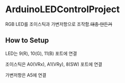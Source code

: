 # ArduinoLEDControlProject
RGB LED를 조이스틱과 가변저항으로 조작함.~~대충 만든거~~

## How to Setup
LED는 9(R), 10(G), 11(B) 포트에 연결

조이스틱은 A0(VRx), A1(VRy), 8(SW) 포트에 연결

가변저항은 A5에 연결
